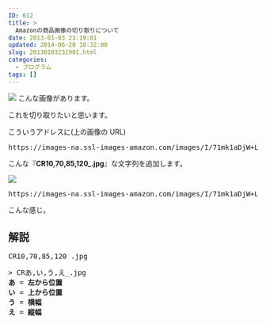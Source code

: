 ```yaml
---
ID: 612
title: >
  Amazonの商品画像の切り取りについて
date: 2013-01-03 23:19:01
updated: 2014-06-20 10:32:00
slug: 20130103231901.html
categories:
  - プログラム
tags: []
---
```


<a href="http://goo.gl/ufFGl" target="_blank"><img src="https://images-na.ssl-images-amazon.com/images/I/71mk1aDjW%2BL._SL300_.jpg" /></a>
こんな画像があります。

これを切り取りたいと思います。

<!--more-->

こういうアドレスに(上の画像の URL)

<pre class="linenums">https://images-na.ssl-images-amazon.com/images/I/71mk1aDjW+L._SL300_.jpg</pre>

こんな『<b>CR10,70,85,120\_.jpg</b>』な文字列を追加します。

<a href="http://goo.gl/ufFGl" target="_blank"><img src="https://images-na.ssl-images-amazon.com/images/I/71mk1aDjW+L._SL300_CR10,70,85,120_.jpg" /></a>

<pre class="linenums">https://images-na.ssl-images-amazon.com/images/I/71mk1aDjW+L._SL300_<b>CR10,70,85,120_.jpg</b></pre>

こんな感じ。

<h2>解説</h2>
<pre class="linenums">CR10,70,85,120_.jpg</pre>
<pre>> CRあ,い,う,え_.jpg
<b>あ</b> = <span class="text-info"><b>左から位置</b></span>
<b>い</b> = <span class="text-info"><b>上から位置</b></span>
<b>う</b> = <span class="text-info"><b>横幅</b></span>
<b>え</b> = <span class="text-info"><b>縦幅</b></span></pre>
